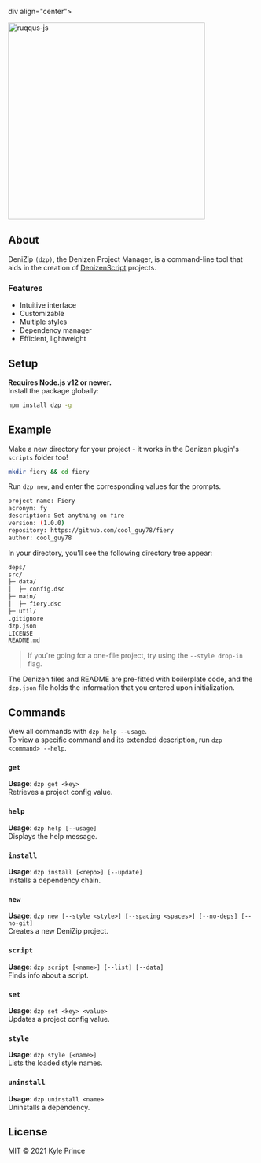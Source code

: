 div align="center">
  <br/>
  <p>
    <img src="https://imgur.com/GZwNotP.png" width="400" alt="ruqqus-js"/></a>
  </p>
</div>

## About

DeniZip `(dzp)`, the Denizen Project Manager, is a command-line tool that aids in the creation of [DenizenScript](https://denizenscript.com) projects.

### Features

- Intuitive interface
- Customizable
- Multiple styles
- Dependency manager
- Efficient, lightweight

## Setup

**Requires Node.js v12 or newer.**<br>
Install the package globally:
```sh
npm install dzp -g
```
## Example

Make a new directory for your project - it works in the Denizen plugin's `scripts` folder too!
```sh
mkdir fiery && cd fiery
```
Run `dzp new`, and enter the corresponding values for the prompts.
```sh
project name: Fiery
acronym: fy
description: Set anything on fire
version: (1.0.0)
repository: https://github.com/cool_guy78/fiery
author: cool_guy78
```
In your directory, you'll see the following directory tree appear:
```txt
deps/
src/
├─ data/
│  ├─ config.dsc
├─ main/
│  ├─ fiery.dsc
├─ util/
.gitignore
dzp.json
LICENSE
README.md
```
> If you're going for a one-file project, try using the `--style drop-in` flag.

The Denizen files and README are pre-fitted with boilerplate code, and the `dzp.json` file holds the information that you entered upon initialization.

## Commands

View all commands with `dzp help --usage`.<br>
To view a specific command and its extended description, run `dzp <command> --help`.

### `get`
**Usage**: `dzp get <key>`<br>
Retrieves a project config value.

### `help`
**Usage**: `dzp help [--usage]`<br>
Displays the help message.

### `install`
**Usage**: `dzp install [<repo>] [--update]`<br>
Installs a dependency chain.

### `new`
**Usage**: `dzp new [--style <style>] [--spacing <spaces>] [--no-deps] [--no-git]`<br>
Creates a new DeniZip project.

### `script`
**Usage**: `dzp script [<name>] [--list] [--data]`<br>
Finds info about a script.

### `set`
**Usage**: `dzp set <key> <value>`<br>
Updates a project config value.

### `style`
**Usage**: `dzp style [<name>]`<br>
Lists the loaded style names.

### `uninstall`
**Usage**: `dzp uninstall <name>`<br>
Uninstalls a dependency.

## License
MIT © 2021 Kyle Prince

